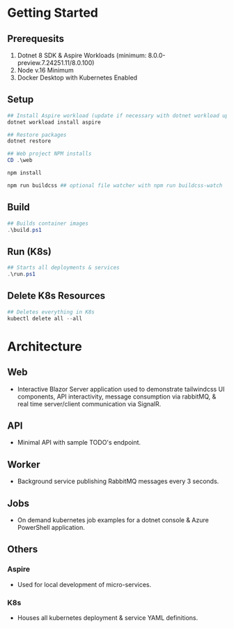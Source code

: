 # Getting Started

## Prerequesits

1. Dotnet 8 SDK & Aspire Workloads (minimum: 8.0.0-preview.7.24251.11/8.0.100)
2. Node v.16 Minimum
3. Docker Desktop with Kubernetes Enabled

## Setup
```powershell
## Install Aspire workload (update if necessary with dotnet workload update)
dotnet workload install aspire

## Restore packages
dotnet restore

## Web project NPM installs
CD .\web

npm install

npm run buildcss ## optional file watcher with npm run buildcss-watch
```

## Build
```powershell
## Builds container images
.\build.ps1
```

## Run (K8s)
```powershell
## Starts all deployments & services
.\run.ps1
```

## Delete K8s Resources
```powershell
## Deletes everything in K8s
kubectl delete all --all
```

# Architecture

## Web
- Interactive Blazor Server application used to demonstrate tailwindcss UI components, API interactivity, message consumption via rabbitMQ, & real time server/client communication via SignalR.

## API
- Minimal API with sample TODO's endpoint.

## Worker
- Background service publishing RabbitMQ messages every 3 seconds.

## Jobs
- On demand kubernetes job examples for a dotnet console & Azure PowerShell application.

## Others

### Aspire
- Used for local development of micro-services.

### K8s
- Houses all kubernetes deployment & service YAML definitions.
